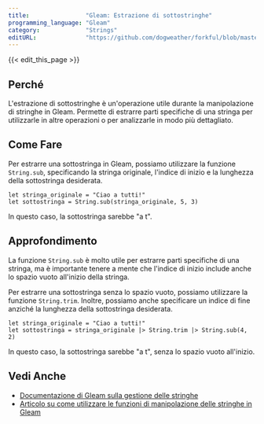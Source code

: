 ```yaml
---
title:                "Gleam: Estrazione di sottostringhe"
programming_language: "Gleam"
category:             "Strings"
editURL:              "https://github.com/dogweather/forkful/blob/master/content/it/gleam/extracting-substrings.md"
---
```


{{< edit_this_page >}}

## Perché

L'estrazione di sottostringhe è un'operazione utile durante la manipolazione di stringhe in Gleam. Permette di estrarre parti specifiche di una stringa per utilizzarle in altre operazioni o per analizzarle in modo più dettagliato.

## Come Fare

Per estrarre una sottostringa in Gleam, possiamo utilizzare la funzione `String.sub`, specificando la stringa originale, l'indice di inizio e la lunghezza della sottostringa desiderata.

```Gleam
let stringa_originale = "Ciao a tutti!"
let sottostringa = String.sub(stringa_originale, 5, 3)
```

In questo caso, la sottostringa sarebbe "a t".

## Approfondimento

La funzione `String.sub` è molto utile per estrarre parti specifiche di una stringa, ma è importante tenere a mente che l'indice di inizio include anche lo spazio vuoto all'inizio della stringa.

Per estrarre una sottostringa senza lo spazio vuoto, possiamo utilizzare la funzione `String.trim`. Inoltre, possiamo anche specificare un indice di fine anziché la lunghezza della sottostringa desiderata.

```Gleam
let stringa_originale = "Ciao a tutti!"
let sottostringa = stringa_originale |> String.trim |> String.sub(4, 2)
```

In questo caso, la sottostringa sarebbe "a t", senza lo spazio vuoto all'inizio.

## Vedi Anche

- [Documentazione di Gleam sulla gestione delle stringhe](https://gleam.run/documentation/stdlib/string/)
- [Articolo su come utilizzare le funzioni di manipolazione delle stringhe in Gleam](https://www.blogdelsito.com/manipolazione-stringhe-gleam/)